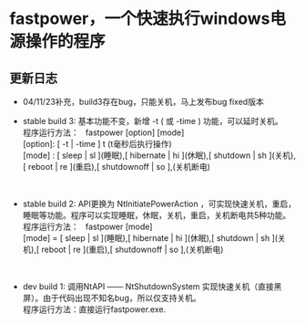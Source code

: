 # **fastpower，一个快速执行windows电源操作的程序**
## 更新日志

- 04/11/23补充，build3存在bug，只能关机，马上发布bug fixed版本

- stable build 3: 基本功能不变，新增 -t ( 或 -time ) 功能，可以延时关机。
<br>程序运行方法： &nbsp; fastpower [option] [mode]
<br> [option]: \[ -t | -time ] t (t毫秒后执行操作)
<br> [mode] : \[ sleep | sl ](睡眠),\[ hibernate | hi ](休眠),\[ shutdown | sh ](关机),\[ reboot | re ](重启),\[ shutdownoff | so ],(关机断电)
<br>

- stable build 2: API更换为 NtInitiatePowerAction ，可实现快速关机，重启，睡眠等功能。程序可以实现睡眠，休眠，关机，重启，关机断电共5种功能。
<br>程序运行方法： &nbsp; fastpower [mode]
<br>[mode] = \[ sleep | sl ](睡眠),\[ hibernate | hi ](休眠),\[ shutdown | sh ](关机),\[ reboot | re ](重启),\[ shutdownoff | so ],(关机断电)
<br>


- dev build 1: 调用NtAPI —— NtShutdownSystem 实现快速关机（直接黑屏）。由于代码出现不知名bug，所以仅支持关机。
<br>程序运行方法：直接运行fastpower.exe.
<br>


